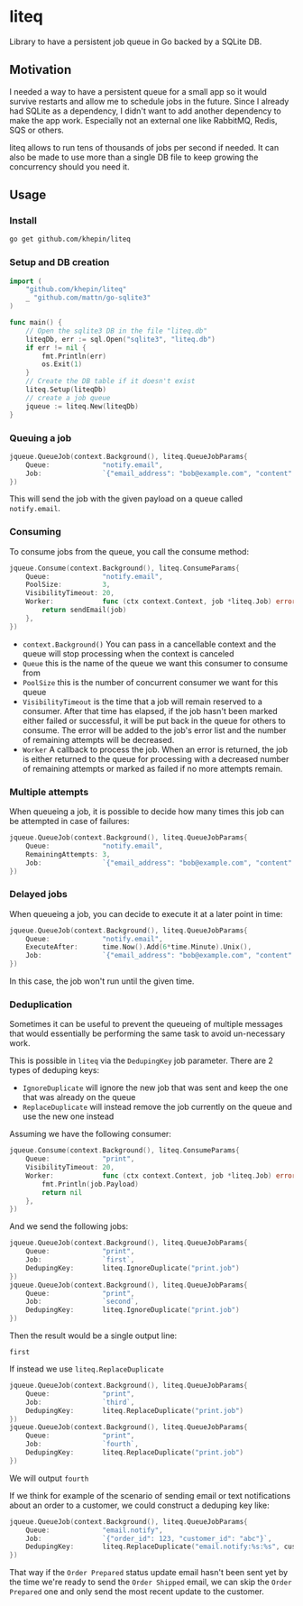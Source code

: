 # liteq

Library to have a persistent job queue in Go backed by a SQLite DB.

## Motivation

I needed a way to have a persistent queue for a small app so it would survive restarts and allow me to schedule jobs in the future.
Since I already had SQLite as a dependency, I didn't want to add another dependency to make the app work. Especially not an external one like RabbitMQ, Redis, SQS or others.

liteq allows to run tens of thousands of jobs per second if needed. It can also be made to use more than a single DB file to keep growing the concurrency should you need it.

## Usage

### Install

```sh
go get github.com/khepin/liteq
```

### Setup and DB creation

```go
import (
    "github.com/khepin/liteq"
    _ "github.com/mattn/go-sqlite3"
)

func main() {
    // Open the sqlite3 DB in the file "liteq.db"
    liteqDb, err := sql.Open("sqlite3", "liteq.db")
    if err != nil {
        fmt.Println(err)
        os.Exit(1)
    }
    // Create the DB table if it doesn't exist
    liteq.Setup(liteqDb)
    // create a job queue
    jqueue := liteq.New(liteqDb)
}
```

### Queuing a job

```go
jqueue.QueueJob(context.Background(), liteq.QueueJobParams{
    Queue:             "notify.email",
    Job:               `{"email_address": "bob@example.com", "content": "..."}`,
})
```

This will send the job with the given payload on a queue called `notify.email`.

### Consuming

To consume jobs from the queue, you call the consume method:

```go
jqueue.Consume(context.Background(), liteq.ConsumeParams{
    Queue:             "notify.email",
    PoolSize:          3,
    VisibilityTimeout: 20,
    Worker:            func (ctx context.Context, job *liteq.Job) error {
        return sendEmail(job)
    },
})
```

- `context.Background()` You can pass in a cancellable context and the queue will stop processing when the context is canceled
- `Queue` this is the name of the queue we want this consumer to consume from
- `PoolSize` this is the number of concurrent consumer we want for this queue
- `VisibilityTimeout` is the time that a job will remain reserved to a consumer. After that time has elapsed, if the job hasn't been marked either failed
or successful, it will be put back in the queue for others to consume. The error will be added to the job's error list and the number of remaining attempts will be
decreased.
- `Worker` A callback to process the job. When an error is returned, the job is either returned to the queue for processing with a decreased number of remaining attempts or marked as failed if no more attempts remain.

### Multiple attempts

When queueing a job, it is possible to decide how many times this job can be attempted in case of failures:

```go
jqueue.QueueJob(context.Background(), liteq.QueueJobParams{
    Queue:             "notify.email",
    RemainingAttempts: 3,
    Job:               `{"email_address": "bob@example.com", "content": "..."}`,
})
```

### Delayed jobs

When queueing a job, you can decide to execute it at a later point in time:

```go
jqueue.QueueJob(context.Background(), liteq.QueueJobParams{
    Queue:             "notify.email",
    ExecuteAfter:      time.Now().Add(6*time.Minute).Unix(),
    Job:               `{"email_address": "bob@example.com", "content": "..."}`,
})
```

In this case, the job won't run until the given time.

### Deduplication

Sometimes it can be useful to prevent the queueing of multiple messages that would essentially be performing the same task to avoid un-necessary work.

This is possible in `liteq` via the `DedupingKey` job parameter. There are 2 types of deduping keys:

- `IgnoreDuplicate` will ignore the new job that was sent and keep the one that was already on the queue
- `ReplaceDuplicate` will instead remove the job currently on the queue and use the new one instead

Assuming we have the following consumer:

```go
jqueue.Consume(context.Background(), liteq.ConsumeParams{
    Queue:             "print",
    VisibilityTimeout: 20,
    Worker:            func (ctx context.Context, job *liteq.Job) error {
        fmt.Println(job.Payload)
        return nil
    },
})
```

And we send the following jobs:

```go
jqueue.QueueJob(context.Background(), liteq.QueueJobParams{
    Queue:             "print",
    Job:               `first`,
    DedupingKey:       liteq.IgnoreDuplicate("print.job")
})
jqueue.QueueJob(context.Background(), liteq.QueueJobParams{
    Queue:             "print",
    Job:               `second`,
    DedupingKey:       liteq.IgnoreDuplicate("print.job")
})
```

Then the result would be a single output line:

```
first
```

If instead we use `liteq.ReplaceDuplicate`

```go
jqueue.QueueJob(context.Background(), liteq.QueueJobParams{
    Queue:             "print",
    Job:               `third`,
    DedupingKey:       liteq.ReplaceDuplicate("print.job")
})
jqueue.QueueJob(context.Background(), liteq.QueueJobParams{
    Queue:             "print",
    Job:               `fourth`,
    DedupingKey:       liteq.ReplaceDuplicate("print.job")
})
```

We will output `fourth`

If we think for example of the scenario of sending email or text notifications about an order to a customer, we could construct a deduping key like:

```go
jqueue.QueueJob(context.Background(), liteq.QueueJobParams{
    Queue:             "email.notify",
    Job:               `{"order_id": 123, "customer_id": "abc"}`,
    DedupingKey:       liteq.ReplaceDuplicate("email.notify:%s:%s", customer.ID, order.ID)
})
```

That way if the `Order Prepared` status update email hasn't been sent yet by the time we're ready to send the `Order Shipped` email, we can skip the `Order Prepared` one and only send the most recent update to the customer.
